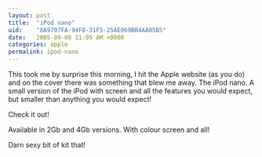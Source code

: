 ```yaml
---
layout: post
title:  "iPod nano"
uid:	"8A9797FA-94F8-31F5-25AE069BB4AA85B5"
date:   2005-09-08 11:05 AM +0000
categories: apple
permalink: ipod-nano
---
```

This took me by surprise this morning, I hit the Apple website (as you do) and on the cover there was something that blew me away. The iPod nano. A small version of the iPod with screen and all the features you would expect, but smaller than anything you would expect!

Check it out!

Available in 2Gb and 4Gb versions. With colour screen and all!

Darn sexy bit of kit that!